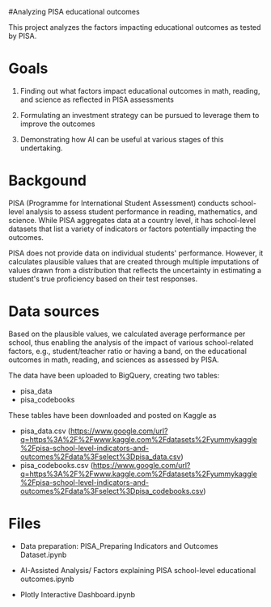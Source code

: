 #Analyzing PISA educational outcomes

This project analyzes the factors impacting educational outcomes as tested by PISA.

# Goals

1. Finding out what factors impact educational outcomes in math, reading, and science as reflected in PISA assessments

2. Formulating an investment strategy can be pursued to leverage them to improve the outcomes

3. Demonstrating how AI can be useful at various stages of this undertaking.

# Backgound

PISA (Programme for International Student Assessment) conducts school-level analysis to assess student performance in reading, mathematics, and science. While PISA aggregates data at a country level, it has school-level datasets that list a variety of indicators or factors potentially impacting the outcomes.

PISA does not provide data on individual students' performance. However, it calculates plausible values that are created through multiple imputations of values drawn from a distribution that reflects the uncertainty in estimating a student's true proficiency based on their test responses.

# Data sources

Based on the plausible values, we calculated average performance per school, thus enabling the analysis of the impact of various school-related factors, e.g., student/teacher ratio or having a band, on the educational outcomes in math, reading, and sciences as assessed by PISA.

The data have been uploaded to BigQuery, creating two tables:

- pisa_data
- pisa_codebooks

These tables have been downloaded and posted on Kaggle as

- pisa_data.csv (https://www.google.com/url?q=https%3A%2F%2Fwww.kaggle.com%2Fdatasets%2Fyummykaggle%2Fpisa-school-level-indicators-and-outcomes%2Fdata%3Fselect%3Dpisa_data.csv)
- pisa_codebooks.csv (https://www.google.com/url?q=https%3A%2F%2Fwww.kaggle.com%2Fdatasets%2Fyummykaggle%2Fpisa-school-level-indicators-and-outcomes%2Fdata%3Fselect%3Dpisa_codebooks.csv)

# Files

- Data preparation: PISA_Preparing Indicators and Outcomes Dataset.ipynb

- AI-Assisted Analysis/ Factors explaining PISA school-level educational outcomes.ipynb

- Plotly Interactive Dashboard.ipynb